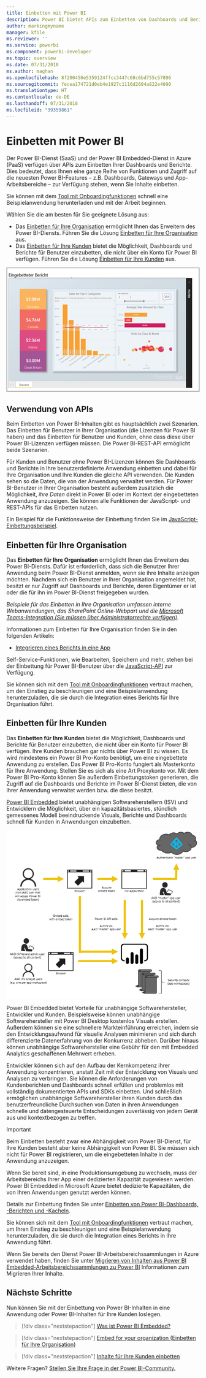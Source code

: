 ```yaml
---
title: Einbetten mit Power BI
description: Power BI bietet APIs zum Einbetten von Dashboards und Berichten in Anwendungen.
author: markingmyname
manager: kfile
ms.reviewer: ''
ms.service: powerbi
ms.component: powerbi-developer
ms.topic: overview
ms.date: 07/31/2018
ms.author: maghan
ms.openlocfilehash: 8f200450e5359124ffcc3447c68c6bd755c57896
ms.sourcegitcommit: fecea174721d0eb4e1927c1116d2604a822e4090
ms.translationtype: HT
ms.contentlocale: de-DE
ms.lasthandoff: 07/31/2018
ms.locfileid: "39359861"
---
```

# <a name="embedding-with-power-bi"></a>Einbetten mit Power BI
Der Power BI-Dienst (SaaS) und der Power BI Embedded-Dienst in Azure (PaaS) verfügen über APIs zum Einbetten Ihrer Dashboards und Berichte. Dies bedeutet, dass Ihnen eine ganze Reihe von Funktionen und Zugriff auf die neuesten Power BI-Features – z.B. Dashboards, Gateways und App-Arbeitsbereiche – zur Verfügung stehen, wenn Sie Inhalte einbetten.

Sie können mit dem [Tool mit Onboardingfunktionen](https://aka.ms/embedsetup) schnell eine Beispielanwendung herunterladen und mit der Arbeit beginnen.

Wählen Sie die am besten für Sie geeignete Lösung aus:

* Das [Einbetten für Ihre Organisation](embedding.md#embedding-for-your-organization) ermöglicht Ihnen das Erweitern des Power BI-Diensts. Führen Sie die Lösung [Einbetten für Ihre Organisation](https://aka.ms/embedsetup/UserOwnsData) aus.
* Das [Einbetten für Ihre Kunden](embedding.md#embedding-for-your-customers) bietet die Möglichkeit, Dashboards und Berichte für Benutzer einzubetten, die nicht über ein Konto für Power BI verfügen. Führen Sie die Lösung [Einbetten für Ihre Kunden](https://aka.ms/embedsetup/AppOwnsData) aus.

![PBIE-Beispiel](media/what-can-you-do/what-can-you-do-02.png)

## <a name="using-apis"></a>Verwendung von APIs
Beim Einbetten von Power BI-Inhalten gibt es hauptsächlich zwei Szenarien.  Das Einbetten für Benutzer in Ihrer Organisation (die Lizenzen für Power BI haben) und das Einbetten für Benutzer und Kunden, ohne dass diese über Power BI-Lizenzen verfügen müssen. Die Power BI-REST-API ermöglicht beide Szenarien.

Für Kunden und Benutzer ohne Power BI-Lizenzen können Sie Dashboards und Berichte in Ihre benutzerdefinierte Anwendung einbetten und dabei für Ihre Organisation und Ihre Kunden die gleiche API verwenden. Die Kunden sehen so die Daten, die von der Anwendung verwaltet werden. Für Power BI-Benutzer in Ihrer Organisation besteht außerdem zusätzlich die Möglichkeit, *ihre Daten* direkt in Power BI oder im Kontext der eingebetteten Anwendung anzuzeigen. Sie können alle Funktionen der JavaScript- und REST-APIs für das Einbetten nutzen.

Ein Beispiel für die Funktionsweise der Einbettung finden Sie im [JavaScript-Einbettungsbeispiel](https://microsoft.github.io/PowerBI-JavaScript/demo/).

## <a name="embedding-for-your-organization"></a>Einbetten für Ihre Organisation
Das **Einbetten für Ihre Organisation** ermöglicht Ihnen das Erweitern des Power BI-Diensts. Dafür ist erforderlich, dass sich die Benutzer Ihrer Anwendung beim Power BI-Dienst anmelden, wenn sie ihre Inhalte anzeigen möchten. Nachdem sich ein Benutzer in Ihrer Organisation angemeldet hat, besitzt er nur Zugriff auf Dashboards und Berichte, deren Eigentümer er ist oder die für ihn im Power BI-Dienst freigegeben wurden.

*Beispiele für das Einbetten in Ihre Organisation umfassen interne Webanwendungen, das SharePoint Online-Webpart und die [Microsoft Teams-Integration (Sie müssen über Administratorrechte verfügen)](https://powerbi.microsoft.com/en-us/blog/power-bi-teams-up-with-microsoft-teams/).*

Informationen zum Einbetten für Ihre Organisation finden Sie in den folgenden Artikeln:

* [Integrieren eines Berichts in eine App](embed-sample-for-your-organization.md)

Self-Service-Funktionen, wie Bearbeiten, Speichern und mehr, stehen bei der Einbettung für Power BI-Benutzer über die [JavaScript-API](https://github.com/Microsoft/PowerBI-JavaScript) zur Verfügung.

Sie können sich mit dem [Tool mit Onboardingfunktionen](https://aka.ms/embedsetup/UserOwnsData) vertraut machen, um den Einstieg zu beschleunigen und eine Beispielanwendung herunterzuladen, die sie durch die Integration eines Berichts für Ihre Organisation führt.

## <a name="embedding-for-your-customers"></a>Einbetten für Ihre Kunden

Das **Einbetten für Ihre Kunden** bietet die Möglichkeit, Dashboards und Berichte für Benutzer einzubetten, die nicht über ein Konto für Power BI verfügen. Ihre Kunden brauchen gar nichts über Power BI zu wissen. Es wird mindestens ein Power BI Pro-Konto benötigt, um eine eingebettete Anwendung zu erstellen. Das Power BI Pro-Konto fungiert als Masterkonto für Ihre Anwendung. Stellen Sie es sich als eine Art Proxykonto vor. Mit dem Power BI Pro-Konto können Sie außerdem Einbettungstoken generieren, die Zugriff auf die Dashboards und Berichte im Power BI-Dienst bieten, die von Ihrer Anwendung verwaltet werden bzw. die diese besitzt.

[Power BI Embedded](azure-pbie-what-is-power-bi-embedded.md) bietet unabhängigen Softwareherstellern (ISV) und Entwicklern die Möglichkeit, über ein kapazitätsbasiertes, stündlich gemessenes Modell beeindruckende Visuals, Berichte und Dashboards schnell für Kunden in Anwendungen einzubetten.

![Flussdiagramm des Einbettens für Ihre Kunden](media/embedding/powerbi-embed-flow.png)

Power BI Embedded bietet Vorteile für unabhängige Softwarehersteller, Entwickler und Kunden. Beispielsweise können unabhängige Softwarehersteller mit Power BI Desktop kostenlos Visuals erstellen. Außerdem können sie eine schnellere Markteinführung erreichen, indem sie den Entwicklungsaufwand für visuelle Analysen minimieren und sich durch differenzierte Datenerfahrung von der Konkurrenz abheben. Darüber hinaus können unabhängige Softwarehersteller eine Gebühr für den mit Embedded Analytics geschaffenen Mehrwert erheben.

Entwickler können sich auf den Aufbau der Kernkompetenz ihrer Anwendung konzentrieren, anstatt Zeit mit der Entwicklung von Visuals und Analysen zu verbringen. Sie können die Anforderungen von Kundenberichten und Dashboards schnell erfüllen und problemlos mit vollständig dokumentierten APIs und SDKs einbetten. Und schließlich ermöglichen unabhängige Softwarehersteller ihren Kunden durch das benutzerfreundliche Durchsuchen von Daten in ihren Anwendungen schnelle und datengesteuerte Entscheidungen zuverlässig von jedem Gerät aus und kontextbezogen zu treffen.

> [!IMPORTANT]
> Beim Einbetten besteht zwar eine Abhängigkeit vom Power BI-Dienst, für Ihre Kunden besteht aber keine Abhängigkeit von Power BI. Sie müssen sich nicht für Power BI registrieren, um die eingebetteten Inhalte in der Anwendung anzuzeigen.

Wenn Sie bereit sind, in eine Produktionsumgebung zu wechseln, muss der Arbeitsbereichs Ihrer App einer dedizierten Kapazität zugewiesen werden. Power BI Embedded in Microsoft Azure bietet dedizierte Kapazitäten, die von Ihren Anwendungen genutzt werden können.

Details zur Einbettung finden Sie unter [Einbetten von Power BI-Dashboards, -Berichten und -Kacheln](embed-sample-for-customers.md).

Sie können sich mit dem [Tool mit Onboardingfunktionen](https://aka.ms/embedsetup/AppOwnsData) vertraut machen, um Ihren Einstieg zu beschleunigen und eine Beispielanwendung herunterzuladen, die sie durch die Integration eines Berichts in Ihre Anwendung führt.

Wenn Sie bereits den Dienst Power BI-Arbeitsbereichssammlungen in Azure verwendet haben, finden Sie unter [Migrieren von Inhalten aus Power BI Embedded-Arbeitsbereichssammlungen zu Power BI](migrate-from-powerbi-embedded.md) Informationen zum Migrieren Ihrer Inhalte.

## <a name="next-steps"></a>Nächste Schritte
Nun können Sie mit der Einbettung von Power BI-Inhalten in eine Anwendung oder Power BI-Inhalten für Ihre Kunden loslegen.

> [!div class="nextstepaction"]
> [Was ist Power BI Embedded?](azure-pbie-what-is-power-bi-embedded.md)

> [!div class="nextstepaction"]
> [Embed for your organization (Einbetten für Ihre Organisation)](embed-sample-for-your-organization.md)

> [!div class="nextstepaction"]
>[Inhalte für Ihre Kunden einbetten](embed-sample-for-customers.md)

Weitere Fragen? [Stellen Sie Ihre Frage in der Power BI-Community.](http://community.powerbi.com/)